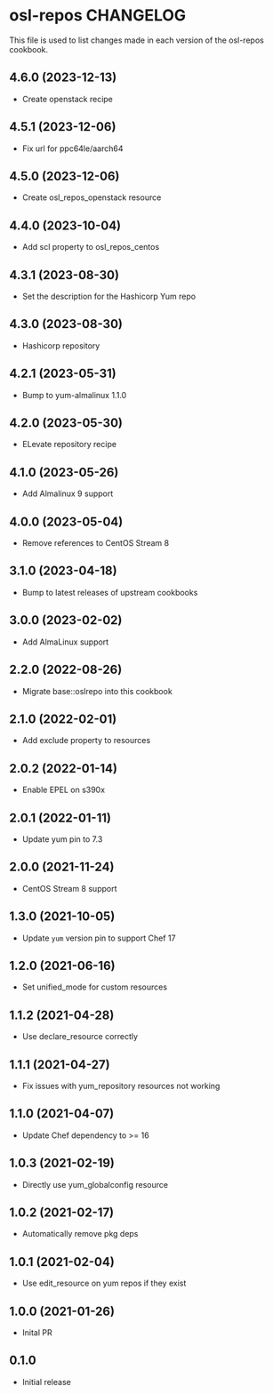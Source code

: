 # osl-repos CHANGELOG

This file is used to list changes made in each version of the osl-repos cookbook.

4.6.0 (2023-12-13)
------------------
- Create openstack recipe

4.5.1 (2023-12-06)
------------------
- Fix url for ppc64le/aarch64

4.5.0 (2023-12-06)
------------------
- Create osl_repos_openstack resource

4.4.0 (2023-10-04)
------------------
- Add scl property to osl_repos_centos

4.3.1 (2023-08-30)
------------------
- Set the description for the Hashicorp Yum repo

4.3.0 (2023-08-30)
------------------
- Hashicorp repository

4.2.1 (2023-05-31)
------------------
- Bump to yum-almalinux 1.1.0

4.2.0 (2023-05-30)
------------------
- ELevate repository recipe

4.1.0 (2023-05-26)
------------------
- Add Almalinux 9 support

4.0.0 (2023-05-04)
------------------
- Remove references to CentOS Stream 8

3.1.0 (2023-04-18)
------------------
- Bump to latest releases of upstream cookbooks

3.0.0 (2023-02-02)
------------------
- Add AlmaLinux support

2.2.0 (2022-08-26)
------------------
- Migrate base::oslrepo into this cookbook

2.1.0 (2022-02-01)
------------------
- Add exclude property to resources

2.0.2 (2022-01-14)
------------------
- Enable EPEL on s390x

2.0.1 (2022-01-11)
------------------
- Update yum pin to 7.3

2.0.0 (2021-11-24)
------------------
- CentOS Stream 8 support

1.3.0 (2021-10-05)
------------------
- Update `yum` version pin to support Chef 17

1.2.0 (2021-06-16)
------------------
- Set unified_mode for custom resources

1.1.2 (2021-04-28)
------------------
- Use declare_resource correctly

1.1.1 (2021-04-27)
------------------
- Fix issues with yum_repository resources not working

1.1.0 (2021-04-07)
------------------
- Update Chef dependency to >= 16

1.0.3 (2021-02-19)
------------------
- Directly use yum_globalconfig resource

1.0.2 (2021-02-17)
------------------
- Automatically remove pkg deps

1.0.1 (2021-02-04)
------------------
- Use edit_resource on yum repos if they exist

1.0.0 (2021-01-26)
------------------
- Inital PR 

## 0.1.0

- Initial release

